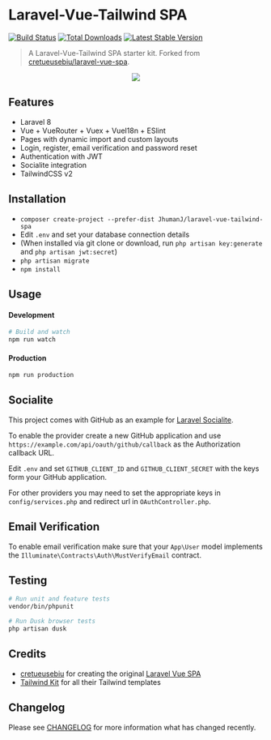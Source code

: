 # Laravel-Vue-Tailwind SPA 

<a href="https://github.com/cretueusebiu/laravel-vue-spa/actions"><img src="https://github.com/cretueusebiu/laravel-vue-spa/workflows/tests/badge.svg" alt="Build Status"></a>
<a href="https://packagist.org/packages/cretueusebiu/laravel-vue-spa"><img src="https://poser.pugx.org/cretueusebiu/laravel-vue-spa/d/total.svg" alt="Total Downloads"></a>
<a href="https://packagist.org/packages/cretueusebiu/laravel-vue-spa"><img src="https://poser.pugx.org/cretueusebiu/laravel-vue-spa/v/stable.svg" alt="Latest Stable Version"></a>

> A Laravel-Vue-Tailwind SPA starter kit. Forked from [cretueusebiu/laravel-vue-spa](https://github.com/cretueusebiu/laravel-vue-spa).

<p align="center">
<img src="https://i.ibb.co/XCcPJXR/Capture-d-e-cran-2021-04-14-a-17-52-07.png">
</p>

## Features

- Laravel 8
- Vue + VueRouter + Vuex + VueI18n + ESlint
- Pages with dynamic import and custom layouts
- Login, register, email verification and password reset
- Authentication with JWT
- Socialite integration
- TailwindCSS v2

## Installation

- `composer create-project --prefer-dist JhumanJ/laravel-vue-tailwind-spa`
- Edit `.env` and set your database connection details
- (When installed via git clone or download, run `php artisan key:generate` and `php artisan jwt:secret`)
- `php artisan migrate`
- `npm install`

## Usage

#### Development

```bash
# Build and watch
npm run watch
```

#### Production

```bash
npm run production
```

## Socialite

This project comes with GitHub as an example for [Laravel Socialite](https://laravel.com/docs/5.8/socialite).

To enable the provider create a new GitHub application and use `https://example.com/api/oauth/github/callback` as the Authorization callback URL.

Edit `.env` and set `GITHUB_CLIENT_ID` and `GITHUB_CLIENT_SECRET` with the keys form your GitHub application.

For other providers you may need to set the appropriate keys in `config/services.php` and redirect url in `OAuthController.php`.

## Email Verification

To enable email verification make sure that your `App\User` model implements the `Illuminate\Contracts\Auth\MustVerifyEmail` contract.

## Testing

```bash
# Run unit and feature tests
vendor/bin/phpunit

# Run Dusk browser tests
php artisan dusk
```

## Credits
- [cretueusebiu](https://github.com/cretueusebiu/) for creating the original [Laravel Vue SPA](https://github.com/cretueusebiu/laravel-vue-spa)
- [Tailwind Kit](https://www.tailwind-kit.com/) for all their Tailwind templates

## Changelog

Please see [CHANGELOG](CHANGELOG.md) for more information what has changed recently.
